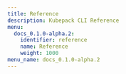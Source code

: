 ```yaml
---
title: Reference
description: Kubepack CLI Reference
menu:
  docs_0.1.0-alpha.2:
    identifier: reference
    name: Reference
    weight: 1000
menu_name: docs_0.1.0-alpha.2
---
```

